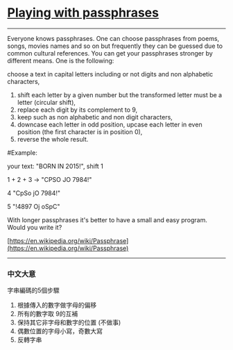# [Playing with passphrases](https://www.codewars.com/kata/559536379512a64472000053)

---

Everyone knows passphrases. One can choose passphrases from poems, songs, movies names and so on but frequently they can be guessed due to common cultural references. You can get your passphrases stronger by different means. One is the following:

choose a text in capital letters including or not digits and non alphabetic characters,

1. shift each letter by a given number but the transformed letter must be a letter (circular shift),
2. replace each digit by its complement to 9,
3. keep such as non alphabetic and non digit characters,
4. downcase each letter in odd position, upcase each letter in even position (the first character is in position 0),
5. reverse the whole result.

#Example:

your text: "BORN IN 2015!", shift 1

1 + 2 + 3 -> "CPSO JO 7984!"

4 "CpSo jO 7984!"

5 "!4897 Oj oSpC"

With longer passphrases it's better to have a small and easy program. Would you write it?

[https://en.wikipedia.org/wiki/Passphrase](https://en.wikipedia.org/wiki/Passphrase)

---

### 中文大意

字串編碼的5個步驟
1. 根據傳入的數字做字母的偏移
2. 所有的數字取 9的互補
3. 保持其它非字母和數字的位置 (不做事)
4. 偶數位置的字母小寫，奇數大寫
5. 反轉字串
